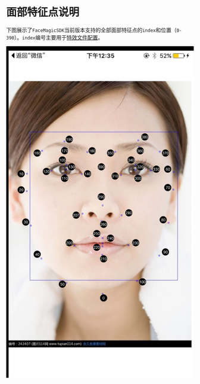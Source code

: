 # 面部特征点说明
下图展示了`FaceMagicSDK`当前版本支持的全部面部特征点的`index`和位置（`0-390`）。`index`编号主要用于[特效文件配置](config.md)。

![Local Image](./img/fr_illustration.png)

